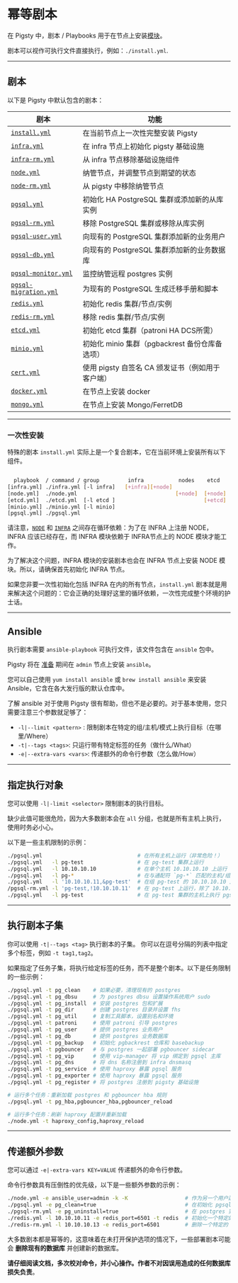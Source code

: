 # 幂等剧本

在 Pigsty 中，剧本 / Playbooks 用于在节点上安装[模块](arch#模块)。

剧本可以视作可执行文件直接执行，例如：`./install.yml`.


----------------

## 剧本

以下是 Pigsty 中默认包含的剧本：

| 剧本                                                                                       | 功能                               |
|------------------------------------------------------------------------------------------|----------------------------------|
| [`install.yml`](https://github.com/vonng/pigsty/blob/master/install.yml)                 | 在当前节点上一次性完整安装 Pigsty             |
| [`infra.yml`](https://github.com/vonng/pigsty/blob/master/infra.yml)                     | 在 infra 节点上初始化 pigsty 基础设施       |
| [`infra-rm.yml`](https://github.com/vonng/pigsty/blob/master/infra-rm.yml)               | 从 infra 节点移除基础设施组件               |
| [`node.yml`](https://github.com/vonng/pigsty/blob/master/node.yml)                       | 纳管节点，并调整节点到期望的状态                 |
| [`node-rm.yml`](https://github.com/vonng/pigsty/blob/master/node-rm.yml)                 | 从 pigsty 中移除纳管节点                 |
| [`pgsql.yml`](https://github.com/vonng/pigsty/blob/master/pgsql.yml)                     | 初始化 HA PostgreSQL 集群或添加新的从库实例    |
| [`pgsql-rm.yml`](https://github.com/vonng/pigsty/blob/master/pgsql-rm.yml)               | 移除 PostgreSQL 集群或移除从库实例          |
| [`pgsql-user.yml`](https://github.com/vonng/pigsty/blob/master/pgsql-user.yml)           | 向现有的 PostgreSQL 集群添加新的业务用户       |
| [`pgsql-db.yml`](https://github.com/vonng/pigsty/blob/master/pgsql-db.yml)               | 向现有的 PostgreSQL 集群添加新的业务数据库      |
| [`pgsql-monitor.yml`](https://github.com/vonng/pigsty/blob/master/pgsql-monitor.yml)     | 监控纳管远程 postgres 实例               |
| [`pgsql-migration.yml`](https://github.com/vonng/pigsty/blob/master/pgsql-migration.yml) | 为现有的 PostgreSQL 生成迁移手册和脚本        |
| [`redis.yml`](https://github.com/vonng/pigsty/blob/master/redis.yml)                     | 初始化 redis 集群/节点/实例               |
| [`redis-rm.yml`](https://github.com/vonng/pigsty/blob/master/redis-rm.yml)               | 移除 redis 集群/节点/实例                |
| [`etcd.yml`](https://github.com/vonng/pigsty/blob/master/etcd.yml)                       | 初始化 etcd 集群（patroni HA DCS所需）    |
| [`minio.yml`](https://github.com/vonng/pigsty/blob/master/minio.yml)                     | 初始化 minio 集群（pgbackrest 备份仓库备选项） |
| [`cert.yml`](https://github.com/vonng/pigsty/blob/master/cert.yml)                       | 使用 pigsty 自签名 CA 颁发证书（例如用于客户端）   |
| [`docker.yml`](https://github.com/vonng/pigsty/blob/master/docker.yml)                   | 在节点上安装 docker                    |
| [`mongo.yml`](https://github.com/vonng/pigsty/blob/master/mongo.yml)                     | 在节点上安装 Mongo/FerretDB            |


----------------

### 一次性安装

特殊的剧本 `install.yml` 实际上是一个复合剧本，它在当前环境上安装所有以下组件。

```bash

  playbook  / command / group         infra           nodes    etcd     minio     pgsql
[infra.yml] ./infra.yml [-l infra]   [+infra][+node] 
[node.yml]  ./node.yml                               [+node]  [+node]  [+node]   [+node]
[etcd.yml]  ./etcd.yml  [-l etcd ]                            [+etcd]
[minio.yml] ./minio.yml [-l minio]                                     [+minio]
[pgsql.yml] ./pgsql.yml                                                          [+pgsql]
```

请注意，[`NODE`](node) 和 [`INFRA`](infra) 之间存在循环依赖：为了在 INFRA 上注册 NODE，INFRA 应该已经存在，而 INFRA 模块依赖于 INFRA节点上的 NODE 模块才能工作。

为了解决这个问题，INFRA 模块的安装剧本也会在 INFRA 节点上安装 NODE 模块。所以，请确保首先初始化 INFRA 节点。

如果您非要一次性初始化包括 INFRA 在内的所有节点，`install.yml` 剧本就是用来解决这个问题的：它会正确的处理好这里的循环依赖，一次性完成整个环境的护士话。



----------------

## Ansible

执行剧本需要 `ansible-playbook` 可执行文件，该文件包含在 `ansible` 包中。

Pigsty 将在 [准备](install#准备) 期间在 `admin` 节点上安装 `ansible`。

您可以自己使用 `yum install ansible` 或 `brew install ansible` 来安装 Ansible，它含在各大发行版的默认仓库中。

了解 ansible 对于使用 Pigsty 很有帮助，但也不是必要的。对于基本使用，您只需要注意三个参数就足够了：

- `-l|--limit <pattern>` : 限制剧本在特定的组/主机/模式上执行目标（在哪里/Where）
- `-t|--tags <tags>`: 只运行带有特定标签的任务（做什么/What）
- `-e|--extra-vars <vars>`: 传递额外的命令行参数（怎么做/How）


----------------

## 指定执行对象

您可以使用 `-l|-limit <selector>` 限制剧本的执行目标。

缺少此值可能很危险，因为大多数剧本会在 `all` 分组，也就是所有主机上执行，使用时务必小心。

以下是一些主机限制的示例：

```bash
./pgsql.yml                              # 在所有主机上运行（非常危险！）
./pgsql.yml   -l pg-test                 # 在 pg-test 集群上运行
./pgsql.yml   -l 10.10.10.10             # 在单个主机 10.10.10.10 上运行
./pgsql.yml   -l pg-*                    # 在与通配符 `pg-*` 匹配的主机/组上运行
./pgsql.yml   -l '10.10.10.11,&pg-test'  # 在组 pg-test 的 10.10.10.10 上运行
/pgsql-rm.yml -l 'pg-test,!10.10.10.11'  # 在 pg-test 上运行，除了 10.10.10.11 以外
./pgsql.yml   -l pg-test                 # 在 pg-test 集群的主机上执行 pgsql 剧本
````


----------------

## 执行剧本子集

你可以使用 `-t|--tags <tag>` 执行剧本的子集。 你可以在逗号分隔的列表中指定多个标签，例如 `-t tag1,tag2`。

如果指定了任务子集，将执行给定标签的任务，而不是整个剧本。以下是任务限制的一些示例：

```bash
./pgsql.yml -t pg_clean    # 如果必要，清理现有的 postgres
./pgsql.yml -t pg_dbsu     # 为 postgres dbsu 设置操作系统用户 sudo
./pgsql.yml -t pg_install  # 安装 postgres 包和扩展
./pgsql.yml -t pg_dir      # 创建 postgres 目录并设置 fhs
./pgsql.yml -t pg_util     # 复制工具脚本，设置别名和环境
./pgsql.yml -t patroni     # 使用 patroni 引导 postgres
./pgsql.yml -t pg_user     # 提供 postgres 业务用户
./pgsql.yml -t pg_db       # 提供 postgres 业务数据库
./pgsql.yml -t pg_backup   # 初始化 pgbackrest 仓库和 basebackup
./pgsql.yml -t pgbouncer   # 与 postgres 一起部署 pgbouncer sidecar
./pgsql.yml -t pg_vip      # 使用 vip-manager 将 vip 绑定到 pgsql 主库
./pgsql.yml -t pg_dns      # 将 dns 名称注册到 infra dnsmasq
./pgsql.yml -t pg_service  # 使用 haproxy 暴露 pgsql 服务
./pgsql.yml -t pg_exporter # 使用 haproxy 暴露 pgsql 服务
./pgsql.yml -t pg_register # 将 postgres 注册到 pigsty 基础设施

# 运行多个任务：重新加载 postgres 和 pgbouncer hba 规则
./pgsql.yml -t pg_hba,pgbouncer_hba,pgbouncer_reload

# 运行多个任务：刷新 haproxy 配置并重新加载
./node.yml -t haproxy_config,haproxy_reload
```


----------------

## 传递额外参数

您可以通过 `-e|-extra-vars KEY=VALUE` 传递额外的命令行参数。

命令行参数具有压倒性的优先级，以下是一些额外参数的示例：

```bash
./node.yml -e ansible_user=admin -k -K                  # 作为另一个用户运行剧本（带有 admin sudo 密码）
./pgsql.yml -e pg_clean=true                            # 在初始化 pgsql 实例时强制清除现有的 postgres
./pgsql-rm.yml -e pg_uninstall=true                     # 在 postgres 实例被删除后明确卸载 rpm
./redis.yml -l 10.10.10.11 -e redis_port=6501 -t redis  # 初始化一个特定的 redis 实例：10.10.10.11:6501
./redis-rm.yml -l 10.10.10.13 -e redis_port=6501        # 删除一个特定的 redis 实例：10.10.10.11:6501
```

大多数剧本都是幂等的，这意味着在未打开保护选项的情况下，一些部署剧本可能会 **删除现有的数据库** 并创建新的数据库。

**请仔细阅读文档，多次校对命令，并小心操作。作者不对因误用造成的任何数据库损失负责**。

